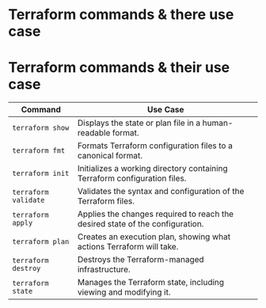 # Terraform commands & there use case


# Terraform commands & their use case

| Command           | Use Case                                                                 |
|-------------------|--------------------------------------------------------------------------|
| `terraform show`  | Displays the state or plan file in a human-readable format.              |
| `terraform fmt`   | Formats Terraform configuration files to a canonical format.            |
| `terraform init`  | Initializes a working directory containing Terraform configuration files.|
| `terraform validate` | Validates the syntax and configuration of the Terraform files.         |
| `terraform apply` | Applies the changes required to reach the desired state of the configuration. |
| `terraform plan`  | Creates an execution plan, showing what actions Terraform will take.     |
| `terraform destroy`   | Destroys the Terraform-managed infrastructure.                          |
| `terraform state`     | Manages the Terraform state, including viewing and modifying it.        |
